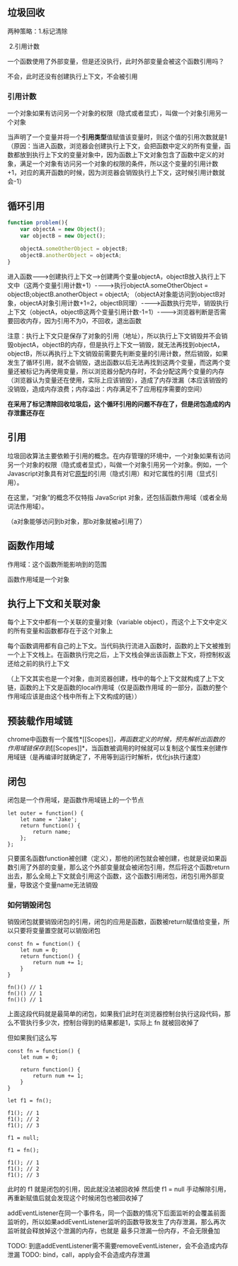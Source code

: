 ## 垃圾回收

两种策略：1.标记清除

​					2.引用计数

一个函数使用了外部变量，但是还没执行，此时外部变量会被这个函数引用吗？

不会，此时还没有创建执行上下文，不会被引用

### 引用计数

一个对象如果有访问另一个对象的权限（隐式或者显式），叫做一个对象引用另一个对象

当声明了一个变量并将一个**引用类型**值赋值该变量时，则这个值的引用次数就是1（原因：当进入函数，浏览器会创建执行上下文，会把函数中定义的所有变量，函数都放到执行上下文的变量对象中，因为函数上下文对象包含了函数中定义的对象，满足一个对象有访问另一个对象的权限的条件，所以这个变量的引用计数+1，对应的离开函数的时候，因为浏览器会销毁执行上下文，这时候引用计数就会-1）

## 循环引用

```javascript
function problem(){     
    var objectA = new Object();
    var objectB = new Object(); 
 
    objectA.someOtherObject = objectB;
    objectB.anotherObject = objectA; 
} 
```

进入函数--->创建执行上下文-->创建两个变量objectA，objectB放入执行上下文中（这两个变量引用计数+1）---->执行objectA.someOtherObject = objectB;objectB.anotherObject = objectA; （objectA对象能访问到objectB对象，objectA对象引用计数+1=2，objectB同理）---->函数执行完毕，销毁执行上下文（objectA，objectB这两个变量引用计数-1=1）---->浏览器判断是否需要回收内存，因为引用不为0，不回收，退出函数

注意：执行上下文只是保存了对象的引用（地址），所以执行上下文销毁并不会销毁objectA，objectB的内存，但是执行上下文一销毁，就无法再找到objectA，objectB，所以再执行上下文销毁前需要先判断变量的引用计数，然后销毁，如果发生了循环引用，就不会销毁，退出函数以后无法再找到这两个变量，而这两个变量还被标记为再使用变量，所以浏览器分配内存时，不会分配这两个变量的内存（浏览器认为变量还在使用，实际上应该销毁），造成了内存泄漏（本应该销毁的没销毁，造成内存浪费；内存溢出：内存满足不了应用程序需要的空间）

**在采用了标记清除回收垃圾后，这个循环引用的问题不存在了，但是闭包造成的内存泄露还存在**

## 引用

垃圾回收算法主要依赖于引用的概念。在内存管理的环境中，一个对象如果有访问另一个对象的权限（隐式或者显式），叫做一个对象引用另一个对象。例如，一个Javascript对象具有对它[原型](https://developer.mozilla.org/en-US/JavaScript/Guide/Inheritance_and_the_prototype_chain)的引用（隐式引用）和对它属性的引用（显式引用）。

在这里，“对象”的概念不仅特指 JavaScript 对象，还包括函数作用域（或者全局词法作用域）。

（a对象能够访问到b对象，那b对象就被a引用了）

## 函数作用域

作用域：这个函数所能影响到的范围

函数作用域是一个对象

## 执行上下文和关联对象

每个上下文中都有一个关联的变量对象（variable object），而这个上下文中定义的所有变量和函数都存在于这个对象上

每个函数调用都有自己的上下文。当代码执行流进入函数时，函数的上下文被推到一个上下文栈上。在函数执行完之后，上下文栈会弹出该函数上下文，将控制权返还给之前的执行上下文

（上下文其实也是一个对象，由浏览器创建，栈中的每个上下文就构成了上下文链，函数的上下文是函数的local作用域（仅是函数作用域 的一部分，函数的整个作用域应该是由这个栈中所有上下文构成的链））

## 预装载作用域链

chrome中函数有一个属性*[[Scopes]]*，再函数定义的时候，预先解析出函数的作用域链保存到*[[Scopes]]*，当函数被调用的时候就可以复制这个属性来创建作用域链（是再编译时就确定了，不用等到运行时解析，优化js执行速度）

## 闭包

闭包是一个作用域，是函数作用域链上的一个节点

```
let outer = function() {
    let name = 'Jake';
    return function() {
    	return name;
    };
};
```

只要匿名函数function被创建（定义），那他的闭包就会被创建，也就是说如果函数引用了外部的变量，那么这个外部变量就会被闭包引用，然后将这个函数return出去，那么全局上下文就会引用这个函数，这个函数引用闭包，闭包引用外部变量，导致这个变量name无法销毁

### 如何销毁闭包

销毁闭包就要销毁闭包的引用，闭包的应用是函数，函数被return赋值给变量，所以只要将变量置空就可以销毁闭包

```
const fn = function() {
    let num = 0;
    return function() {
        return num += 1;
    }
}

fn()() // 1
fn()() // 1
fn()() // 1
```

上面这段代码就是最简单的闭包，如果我们此时在浏览器控制台执行这段代码，那么不管执行多少次，控制台得到的结果都是1，实际上 fn 就被回收掉了

但如果我们这么写

```
const fn = function() {
    let num = 0;
    
    return function() {
        return num += 1;
    }
}

let f1 = fn();

f1(); // 1
f1(); // 2
f1(); // 3

f1 = null;

f1 = fn();

f1(); // 1
f1(); // 2
f1(); // 3
```

此时的 f1 就是闭包的引用，因此就没法被回收掉
然后使 f1 = null 手动解除引用，再重新赋值后就会发现这个时候闭包也被回收掉了

addEventListener在同一个事件名，同一个函数的情况下后面监听的会覆盖前面监听的，所以如果addEventListener监听的函数导致发生了内存泄漏，那么再次监听就会释放掉这个泄漏的内存，也就是
最多只泄漏一份内存，不会无限叠加

TODO: 到底addEventListener需不需要removeEventListener，会不会造成内存泄漏
TODO: bind，call，apply会不会造成内存泄漏
